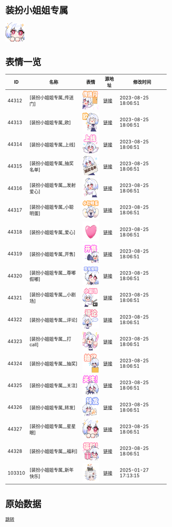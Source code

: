 # 装扮小姐姐专属

<img src="./cover.png" height="60" alt="cover" />

# 表情一览

|ID|名称|表情|源地址|修改时间|
|----|----|----|----|----|
|44312|[装扮小姐姐专属_传送门]|<img src="./pic/044312_%5B装扮小姐姐专属_传送门%5D.png" height="60" alt="传送门"/>|[链接](https://i0.hdslb.com/bfs/garb/item/44c4d328821beab91471be1c595c75fdcc794bbb.png)|2023-08-25 18:06:51|
|44313|[装扮小姐姐专属_欧]|<img src="./pic/044313_%5B装扮小姐姐专属_欧%5D.png" height="60" alt="欧"/>|[链接](https://i0.hdslb.com/bfs/garb/item/e3944f3f1a8f51eca3cdbb6b323669b4a39bf947.png)|2023-08-25 18:06:51|
|44314|[装扮小姐姐专属_上线]|<img src="./pic/044314_%5B装扮小姐姐专属_上线%5D.png" height="60" alt="上线"/>|[链接](https://i0.hdslb.com/bfs/garb/item/7271d69d70f902c8267ea4e76f4e7cd1f0381a25.png)|2023-08-25 18:06:51|
|44315|[装扮小姐姐专属_抽奖名单]|<img src="./pic/044315_%5B装扮小姐姐专属_抽奖名单%5D.png" height="60" alt="抽奖名单"/>|[链接](https://i0.hdslb.com/bfs/garb/item/73f24c0fb713c473374109ee6ae6fb6553d1c8a5.png)|2023-08-25 18:06:51|
|44316|[装扮小姐姐专属__发射爱心]|<img src="./pic/044316_%5B装扮小姐姐专属__发射爱心%5D.png" height="60" alt="发射爱心"/>|[链接](https://i0.hdslb.com/bfs/garb/item/9240375cfb30e022dfe5ebed831a36bbfcbfa666.png)|2023-08-25 18:06:51|
|44317|[装扮小姐姐专属_小聪明蛋]|<img src="./pic/044317_%5B装扮小姐姐专属_小聪明蛋%5D.png" height="60" alt="小聪明蛋"/>|[链接](https://i0.hdslb.com/bfs/garb/item/7b6d26d0510fdc48c23db1469e7762d33c989094.png)|2023-08-25 18:06:51|
|44318|[装扮小姐姐专属_爱心]|<img src="./pic/044318_%5B装扮小姐姐专属_爱心%5D.png" height="60" alt="爱心"/>|[链接](https://i0.hdslb.com/bfs/garb/item/66f8e0615112f26e66ee1a830ec94704abf54117.png)|2023-08-25 18:06:51|
|44319|[装扮小姐姐专属_开售]|<img src="./pic/044319_%5B装扮小姐姐专属_开售%5D.png" height="60" alt="开售"/>|[链接](https://i0.hdslb.com/bfs/garb/item/3b9b18c3e8517ddf11162066a635a3258309e045.png)|2023-08-25 18:06:51|
|44320|[装扮小姐姐专属__尊嘟假嘟]|<img src="./pic/044320_%5B装扮小姐姐专属__尊嘟假嘟%5D.png" height="60" alt="尊嘟假嘟"/>|[链接](https://i0.hdslb.com/bfs/garb/item/917b8700cfa3b6fb0c33545bfcee6b939ef6cd0f.png)|2023-08-25 18:06:51|
|44321|[装扮小姐姐专属__小剧场]|<img src="./pic/044321_%5B装扮小姐姐专属__小剧场%5D.png" height="60" alt="小剧场"/>|[链接](https://i0.hdslb.com/bfs/garb/item/f88d2322980c0be347cb1861ec3e1f1a918143ec.png)|2023-08-25 18:06:51|
|44322|[装扮小姐姐专属__评论]|<img src="./pic/044322_%5B装扮小姐姐专属__评论%5D.png" height="60" alt="评论"/>|[链接](https://i0.hdslb.com/bfs/garb/item/0e720ba4d7a73d5ba9bfb2888406c7274c0dd066.png)|2023-08-25 18:06:51|
|44323|[装扮小姐姐专属__打call]|<img src="./pic/044323_%5B装扮小姐姐专属__打call%5D.png" height="60" alt="打call"/>|[链接](https://i0.hdslb.com/bfs/garb/item/76ff116d01cdc6405c629884b9c35c6b2898add7.png)|2023-08-25 18:06:51|
|44324|[装扮小姐姐专属__抽奖]|<img src="./pic/044324_%5B装扮小姐姐专属__抽奖%5D.png" height="60" alt="抽奖"/>|[链接](https://i0.hdslb.com/bfs/garb/item/b15c583c7a878065932187b93f0cab78a1c687fb.png)|2023-08-25 18:06:51|
|44325|[装扮小姐姐专属__关注]|<img src="./pic/044325_%5B装扮小姐姐专属__关注%5D.png" height="60" alt="关注"/>|[链接](https://i0.hdslb.com/bfs/garb/item/2be10b339da734d9a032dfa1e65d16c86a882d46.png)|2023-08-25 18:06:51|
|44326|[装扮小姐姐专属_转发]|<img src="./pic/044326_%5B装扮小姐姐专属_转发%5D.png" height="60" alt="转发"/>|[链接](https://i0.hdslb.com/bfs/garb/item/9070d182448315f5b25140f274363659ed28b463.png)|2023-08-25 18:06:51|
|44327|[装扮小姐姐专属__星星眼]|<img src="./pic/044327_%5B装扮小姐姐专属__星星眼%5D.png" height="60" alt="星星眼"/>|[链接](https://i0.hdslb.com/bfs/garb/item/93e7102876b43640c468805fd19d112d7c545a80.png)|2023-08-25 18:06:51|
|44328|[装扮小姐姐专属__福利]|<img src="./pic/044328_%5B装扮小姐姐专属__福利%5D.png" height="60" alt="福利"/>|[链接](https://i0.hdslb.com/bfs/garb/item/7482bcee0060b3ea0d1d99b82703c91d429af051.png)|2023-08-25 18:06:51|
|103310|[装扮小姐姐专属_新年快乐]|<img src="./pic/103310_%5B装扮小姐姐专属_新年快乐%5D.png" height="60" alt="新年快乐"/>|[链接](https://i0.hdslb.com/bfs/emote/d4d500bc4b1ee93caa5a5fd0fd19731229c55845.png)|2025-01-27 17:13:15|

# 原始数据

[跳转](./raw.json)

